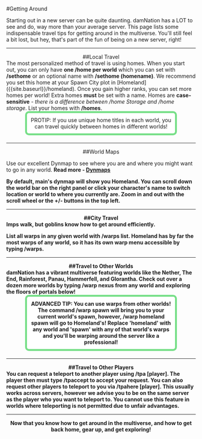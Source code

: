 ---
---
#Getting Around

Starting out in a new server can be quite daunting. damNation has a LOT to see and do, way more than your average server. This page lists some indispensable travel tips for getting around in the multiverse. You'll still feel a bit lost, but hey, that's part of the fun of being on a new server, right!

___

<div style="text-align: center;" markdown="1">
##Local Travel
</div>
The most personalized method of travel is using homes. When you start out, you can only have <b>one /home per world</b> which you can set with <b>/sethome</b> or an optional name with <b>/sethome (homename)</b>. We recommend you set this home at your Spawn City plot in [Homeland]({{site.baseurl}}/homeland). Once you gain higher ranks, you can set more homes per world! Extra homes <b>must</b> be set with a name. Homes are <b>case-sensitive</b> - <i>there is a difference between /home Storage and /home storage</i>. List your homes with <b>/homes</b>.

<p style="border: 5px solid #77df88; text-align:center;border-radius:10px;background-color:#ffffff; padding: 10px;margin: 0px 50px 20px 50px;">
      PROTIP: If you use unique home titles in each world, you can travel quickly between homes in different worlds!
</p>

___

<div style="text-align: center;" markdown="1">
##World Maps
</div>

Use our excellent Dynmap to see where you are and where you might want to go in any world. <b>Read more - [Dynmaps]({{site.baseurl}}/dynmaps)

By default, main's dynmap will show you Homeland. You can scroll down the world bar on the right panel or click your character's name to switch location or world to where you currently are. Zoom in and out with the scroll wheel or the +/- buttons in the top left.

___

<div style="text-align: center;" markdown="1">
##City Travel
</div>
Imps walk, but goblins know how to get around efficiently.

List all warps in any given world with <b>/warps list</b>. Homeland has by far the most warps of any world, so it has its own warp menu accessible by typing <b>/warps</b>.

___

<div style="text-align: center;" markdown="1">
##Travel to Other Worlds
</div>
damNation has a vibrant multiverse featuring worlds like the Nether, The End, Rainforest, Panau, Hammerfell, and Glorantha. Check out over a dozen more worlds by typing <b>/warp nexus</b> from <b>any world</b> and exploring the floors of portals below!

<p style="border: 5px solid #77df88; text-align:center;border-radius:10px;background-color:#ffffff; padding: 10px;margin: 0px 50px 20px 50px;">
      ADVANCED TIP: You can use warps from other worlds! The command <b>/warp spawn</b> will bring you to your current world's spawn, however, <b>/warp homeland spawn</b> will go to Homeland's! Replace 'homeland' with any world and 'spawn' with any of that world's warps and you'll be warping around the server like a professional!
</p>

___

<div style="text-align: center;" markdown="1">
##Travel to Other Players
</div>
You can request a teleport to another player using <b>/tpa [player]</b>. The player then must type <b>/tpaccept</b> to accept your request. You can also request other players to teleport to you via <b>/tpahere [player]</b>. This usually works across servers, however we advise you to be on the same server as the player who you want to teleport to. You cannot use this feature in worlds where teleporting is not permitted due to unfair advantages.

___

<center>Now that you know how to get around in the multiverse, and how to get back home, gear up, and get exploring!</center>
